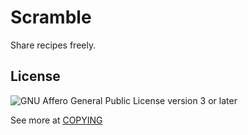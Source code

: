# Scramble

Share recipes freely.

## License

![GNU Affero General Public License version 3 or later](https://www.gnu.org/graphics/agplv3-with-text-162x68.png)

See more at [COPYING](COPYING)
